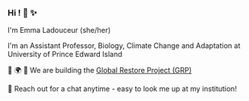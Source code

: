 ###  Hi ! 🙂 ✨

I'm Emma Ladouceur (she/her)

I'm an Assistant Professor, Biology, Climate Change and Adaptation at University of Prince Edward Island 

🌱 🌍 🌱 We are building the [Global Restore Project (GRP)](https://www.globalrestoreproject.com/)

💬  Reach out for a chat anytime - easy to look me up at my institution!

